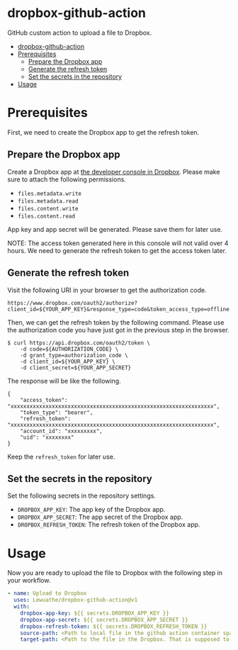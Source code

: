 dropbox-github-action
===


GitHub custom action to upload a file to Dropbox.

- [dropbox-github-action](#dropbox-github-action)
- [Prerequisites](#prerequisites)
  - [Prepare the Dropbox app](#prepare-the-dropbox-app)
  - [Generate the refresh token](#generate-the-refresh-token)
  - [Set the secrets in the repository](#set-the-secrets-in-the-repository)
- [Usage](#usage)



# Prerequisites

First, we need to create the Dropbox app to get the refresh token.

## Prepare the Dropbox app
Create a Dropbox app at [the developer console in Dropbox](https://www.dropbox.com/developers/apps/create). Please make sure to attach the following permissions.

- `files.metadata.write`
- `files.metadata.read`
- `files.content.write`
- `files.content.read`

App key and app secret will be generated. Please save them for later use.

NOTE: The access token generated here in this console will not valid over 4 hours. We need to generate the refresh token to get the access token later.

## Generate the refresh token

Visit the following URI in your browser to get the authorization code.

```
https://www.dropbox.com/oauth2/authorize?client_id=${YOUR_APP_KEY}&response_type=code&token_access_type=offline
```

Then, we can get the refresh token by the following command. Please use the authorization code you have just got in the previous step in the browser. 

```
$ curl https://api.dropbox.com/oauth2/token \
    -d code=${AUTHORIZATION_CODE} \
    -d grant_type=authorization_code \
    -d client_id=${YOUR_APP_KEY} \
    -d client_secret=${YOUR_APP_SECRET}
```

The response will be like the following.

```
{
    "access_token": "xxxxxxxxxxxxxxxxxxxxxxxxxxxxxxxxxxxxxxxxxxxxxxxxxxxxxxxxxxxxxxxx",
    "token_type": "bearer",
    "refresh_token": "xxxxxxxxxxxxxxxxxxxxxxxxxxxxxxxxxxxxxxxxxxxxxxxxxxxxxxxxxxxxxxxx",
    "account_id": "xxxxxxxxx",
    "uid": "xxxxxxxx"
}
```

Keep the `refresh_token` for later use.

## Set the secrets in the repository

Set the following secrets in the repository settings.

- `DROPBOX_APP_KEY`: The app key of the Dropbox app.
- `DROPBOX_APP_SECRET`: The app secret of the Dropbox app.
- `DROPBOX_REFRESH_TOKEN`: The refresh token of the Dropbox app.


# Usage
Now you are ready to upload the file to Dropbox with the following step in your workflow.

```yaml
- name: Upload to Dropbox
  uses: Lewuathe/dropbox-github-action@v1
  with:
    dropbox-app-key: ${{ secrets.DROPBOX_APP_KEY }}
    dropbox-app-secret: ${{ secrets.DROPBOX_APP_SECRET }}
    dropbox-refresh-token: ${{ secrets.DROPBOX_REFRESH_TOKEN }}
    source-path: <Path to local file in the github action container space>
    target-path: <Path to the file in the Dropbox. That is supposed to be under the app folder>
```




